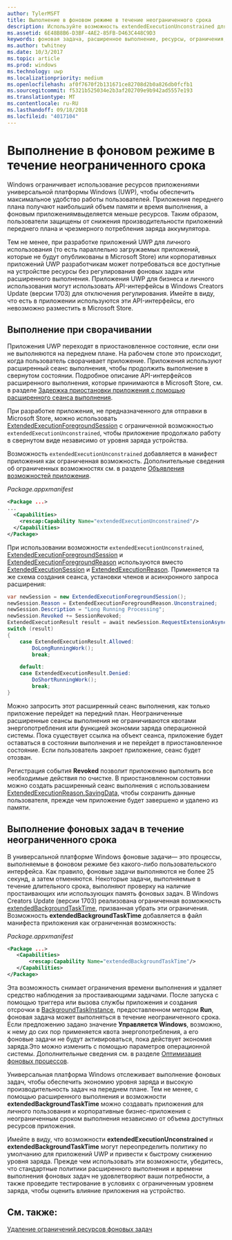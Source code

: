 ```yaml
---
author: TylerMSFT
title: Выполнение в фоновом режиме в течение неограниченного срока
description: Используйте возможность extendedExecutionUnconstrained для выполнения фоновой задачи или расширенного сеанса выполнения в фоновом режиме в течение неограниченного срока.
ms.assetid: 6E48B8B6-D3BF-4AE2-85FB-D463C448C9D3
keywords: фоновая задача, расширенное выполнение, ресурсы, ограничения, фоновой задачи
ms.author: twhitney
ms.date: 10/3/2017
ms.topic: article
ms.prod: windows
ms.technology: uwp
ms.localizationpriority: medium
ms.openlocfilehash: af0f7670f2b131671ce82708d2b0a826db0fcfb1
ms.sourcegitcommit: f5321b525034e2b3af202709e9b942ad5557e193
ms.translationtype: MT
ms.contentlocale: ru-RU
ms.lasthandoff: 09/18/2018
ms.locfileid: "4017104"
---
```

# <a name="run-in-the-background-indefinitely"></a>Выполнение в фоновом режиме в течение неограниченного срока

Windows ограничивает использование ресурсов приложениями универсальной платформы Windows (UWP), чтобы обеспечить максимальное удобство работы пользователей. Приложения переднего плана получают наибольший объем памяти и время выполнения, а фоновым приложениямвыделяется меньше ресурсов. Таким образом, пользователи защищены от снижения производительности приложений переднего плана и чрезмерного потребления заряда аккумулятора.

Тем не менее, при разработке приложений UWP для личного использования (то есть параллельно загружаемых приложений, которые не будут опубликованы в Microsoft Store) или корпоративных приложений UWP разработчикам может потребоваться все доступные на устройстве ресурсы без регулирования фоновых задач или расширенного выполнения. Приложения UWP для бизнеса и личного использования могут использовать API-интерфейсы в Windows Creators Update (версии 1703) для отключения регулирования. Имейте в виду, что есть в приложении используются эти API-интерфейсы, его невозможно разместить в Microsoft Store.

## <a name="run-while-minimized"></a>Выполнение при сворачивании

Приложения UWP переходят в приостановленное состояние, если они не выполняются на переднем плане. На рабочем столе это происходит, когда пользователь сворачивает приложение. Приложения используют расширенный сеанс выполнения, чтобы продолжить выполнение в свернутом состоянии. Подробное описание API-интерфейсов расширенного выполнения, которые принимаются в Microsoft Store, см. в разделе [Задержка приостановки приложения с помощью расширенного сеанса выполнения](https://docs.microsoft.com/windows/uwp/launch-resume/run-minimized-with-extended-execution).

При разработке приложения, не предназначенного для отправки в Microsoft Store, можно использовать [ExtendedExecutionForegroundSession](https://docs.microsoft.com/uwp/api/windows.applicationmodel.extendedexecution.foreground.extendedexecutionforegroundsession) с ограниченной возможностью `extendedExecutionUnconstrained`, чтобы приложение продолжало работу в свернутом виде независимо от уровня заряда устройства.  

Возможность `extendedExecutionUnconstrained` добавляется в манифест приложения как ограниченная возможность. Дополнительные сведения об ограниченных возможностях см. в разделе [Объявления возможностей приложения](https://docs.microsoft.com/windows/uwp/packaging/app-capability-declarations).

_Package.appxmanifest_
```xml
<Package ...>
...
  <Capabilities>  
    <rescap:Capability Name="extendedExecutionUnconstrained"/>  
  </Capabilities>  
</Package>
```

При использовании возможности `extendedExecutionUnconstrained`, [ExtendedExecutionForegroundSession](https://docs.microsoft.com/uwp/api/windows.applicationmodel.extendedexecution.foreground.extendedexecutionforegroundsession) и [ExtendedExecutionForegroundReason](https://docs.microsoft.com/en-us/uwp/api/windows.applicationmodel.extendedexecution.foreground.extendedexecutionforegroundreason) используются вместо [ExtendedExecutionSession](https://docs.microsoft.com/uwp/api/windows.applicationmodel.extendedexecution.extendedexecutionsession) и [ExtendedExecutionReason](https://docs.microsoft.com/uwp/api/windows.applicationmodel.extendedexecution.extendedexecutionreason). Применяется та же схема создания сеанса, установки членов и асинхронного запроса расширения: 

```cs
var newSession = new ExtendedExecutionForegroundSession();  
newSession.Reason = ExtendedExecutionForegroundReason.Unconstrained;  
newSession.Description = "Long Running Processing";  
newSession.Revoked += SessionRevoked;  
ExtendedExecutionResult result = await newSession.RequestExtensionAsync();  
switch (result)  
{  
    case ExtendedExecutionResult.Allowed:  
        DoLongRunningWork();  
        break;  

    default:  
    case ExtendedExecutionResult.Denied:  
        DoShortRunningWork();  
        break;  
}
```

Можно запросить этот расширенный сеанс выполнения, как только приложение перейдет на передний план. Неограниченные расширенные сеансы выполнения не ограничиваются квотами энергопотребления или функцией экономии заряда операционной системы. Пока существует ссылка на объект сеанса, приложение будет оставаться в состоянии выполнения и не перейдет в приостановленное состояние. Если пользователь закроет приложение, сеанс будет отозван.

Регистрация события **Revoked** позволит приложению выполнить все необходимые действия по очистке. В приостановленном состоянии можно создать расширенный сеанс выполнения с использованием [ExtendedExecutionReason.SavingData](https://docs.microsoft.com/uwp/api/windows.applicationmodel.extendedexecution.extendedexecutionreason), чтобы сохранить данные пользователя, прежде чем приложение будет завершено и удалено из памяти.

## <a name="run-background-tasks-indefinitely"></a>Выполнение фоновых задач в течение неограниченного срока

В универсальной платформе Windows фоновые задачи— это процессы, выполняемые в фоновом режиме без какого-либо пользовательского интерфейса. Как правило, фоновые задачи выполняются не более 25 секунд, а затем отменяются. Некоторые задачи, выполняемые в течение длительного срока, выполняют проверку на наличие простаивающих или использующих память фоновых задач. В Windows Creators Update (версии 1703) реализована ограниченная возможность [extendedBackgroundTaskTime](https://docs.microsoft.com/windows/uwp/packaging/app-capability-declarations), призванная убрать эти ограничения. Возможность **extendedBackgroundTaskTime** добавляется в файл манифеста приложения как ограниченная возможность:

_Package.appxmanifest_
```xml
<Package ...>
   <Capabilities>  
       <rescap:Capability Name="extendedBackgroundTaskTime"/>  
   </Capabilities>  
</Package>
```

Эта возможность снимает ограничения времени выполнения и удаляет средство наблюдения за простаивающими задачами. После запуска с помощью триггера или вызова службы приложения и создания отсрочки в [BackgroundTaskInstance](https://docs.microsoft.com/uwp/api/Windows.ApplicationModel.Background.IBackgroundTaskInstance), предоставленном методом **Run**, фоновая задача может выполняться в течение неограниченного срока. Если предложению задано значение **Управляется Windows**, возможно, к нему до сих пор применяется квота энергопотребления, а его фоновые задачи не будут активироваться, пока действует экономия заряда.Это можно изменить с помощью параметров операционной системы. Дополнительные сведения см. в разделе [Оптимизация фоновых процессов](https://docs.microsoft.com/windows/uwp/debug-test-perf/optimize-background-activity).

Универсальная платформа Windows отслеживает выполнение фоновых задач, чтобы обеспечить экономию уровня заряда и высокую производительность задач на переднем плане. Тем не менее, с помощью расширенного выполнения и возможности **extendedBackgroundTaskTime** можно создавать приложения для личного пользования и корпоративные бизнес-приложения с неограниченным сроком выполнения независимо от объема доступных ресурсов приложения.

Имейте в виду, что возможности **extendedExecutionUnconstrained** и **extendedBackgroundTaskTime** могут переопределить политику по умолчанию для приложений UWP и привести к быстрому снижению уровня заряда. Прежде чем использовать эти возможности, убедитесь, что стандартные политики расширенного выполнения и времени выполнения фоновых задач не удовлетворяют ваши потребности, а также проведите тестирование в условиях с ограниченным уровнем заряда, чтобы оценить влияние приложения на устройство.

## <a name="see-also"></a>См. также:

[Удаление ограничений ресурсов фоновых задач](https://docs.microsoft.com/windows/application-management/enterprise-background-activity-controls)
